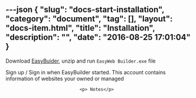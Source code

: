 ---json
{
    "slug": "docs-start-installation",
    "category": "document",
    "tag": [],
    "layout": "docs-item.html",
    "title": "Installation",
    "description": "",
    "date": "2016-08-25 17:01:04"
}
---
<p>Download <a href="{{global.download_link}}">EasyBuider</a>, unzip and run <code>EasyWeb Builder.exe</code> file</p>
								<p>Sign up / Sign in when EasyBuilder started. This account contains information of websites your owned or managed  </p>

								<p> Notes</p>